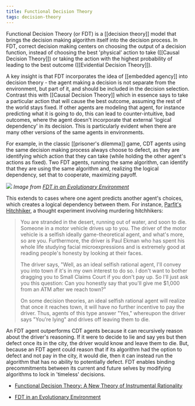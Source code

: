 ```yaml
---
title: Functional Decision Theory
tags: decision-theory
---
```


Functional Decision Theory (or FDT) is a [[decision theory]] model that brings the decision making algorithm itself into the decision process. In FDT, correct decision making centers on choosing the output of a decision function, instead of choosing the best 'physical' action to take ([[Causal Decision Theory]]) or taking the action with the highest probability of leading to the best outcome ([[Evidential Decision Theory]]). 

A key insight is that FDT incorporates the idea of [[embedded agency]] into decision theory - the agent making a decision is not separate from the environment, but part of it, and should be included in the decision selection. Contrast this with [[Causal Decision Theory]] which in essence says to take a particular action that will cause the best outcome, assuming the rest of the world stays fixed. If other agents are modeling that agent, for instance predicting what it is going to do, this can lead to counter-intuitive, bad outcomes, where the agent doesn't incorporate that external 'logical dependency' in its decision. This is particularly evident when there are many other versions of the same agents in environments.

For example, in the classic [[prisoner's dilemma]] game, CDT agents using the same decision making process always choose to defect, as they are identifying which action that they can take (while holding the other agent's actions as fixed). Two FDT agents, running the same algorithm, can identify that they are using the same algorithm and, realizing the logical dependency, set that to cooperate, maximizing payoff.

![](https://firebasestorage.googleapis.com/v0/b/firescript-577a2.appspot.com/o/imgs%2Fapp%2Fben%2FRErQs6g283.png?alt=media&token=f31ea875-272d-4b6b-986c-0d653dfcf5bf)
*Image from [FDT in an Evolutionary Environment](https://arxiv.org/pdf/2005.05154.pdf)*

This extends to cases where one agent predicts another agent's choices, which creates a logical dependency between them. For instance, [Parfit's Hitchhiker](https://arbital.com/p/parfits_hitchhiker/), a thought experiment involving murdering hitchhikers:

> You are stranded in the desert, running out of water, and soon to die. Someone in a motor vehicle drives up to you. The driver of the motor vehicle is a selfish ideally game-theoretical agent, and what's more, so are you. Furthermore, the driver is Paul Ekman who has spent his whole life studying facial microexpressions and is extremely good at reading people's honesty by looking at their faces.
>
> The driver says, "Well, as an ideal selfish rational agent, I'll convey you into town if it's in my own interest to do so. I don't want to bother dragging you to Small Claims Court if you don't pay up. So I'll just ask you this question: Can you honestly say that you'll give me $1,000 from an ATM after we reach town?"
>
> On some decision theories, an ideal selfish rational agent will realize that once it reaches town, it will have no further incentive to pay the driver. Thus, agents of this type answer "Yes," whereupon the driver says "You're lying" and drives off leaving them to die.

An FDT agent outperforms CDT agents because it can recursively reason about the driver's reasoning. If it were to decide to lie and say yes but then defect once its in the city, the driver would know and leave them to die. But, because an FDT agent could reason that if its algorithm had the option to defect and not pay in the city, it would die, then it can instead run the algorithm that has no ability to potentially defect. FDT enables binding precommitments between its current and future selves by modifying algorithms to lock in 'timeless' decisions. 



- [Functional Decision Theory: A New Theory of Instrumental Rationality](https://arxiv.org/pdf/1710.05060.pdf) 

- [FDT in an Evolutionary Environment](https://arxiv.org/pdf/2005.05154.pdf)